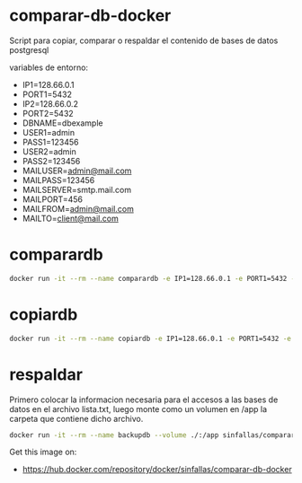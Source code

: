 # comparar-db-docker

Script para copiar, comparar o  respaldar el contenido de bases de datos postgresql


variables de entorno:

* IP1=128.66.0.1
* PORT1=5432
* IP2=128.66.0.2
* PORT2=5432
* DBNAME=dbexample
* USER1=admin
* PASS1=123456
* USER2=admin
* PASS2=123456
* MAILUSER=admin@mail.com
* MAILPASS=123456
* MAILSERVER=smtp.mail.com
* MAILPORT=456
* MAILFROM=admin@mail.com
* MAILTO=client@mail.com

# comparardb
```bash
docker run -it --rm --name comparardb -e IP1=128.66.0.1 -e PORT1=5432 -e IP2=128.66.0.2 -e PORT2=5432 -e DBNAME=dbexample -e USER1=admin -e PASS1=123456 -e USER2=admin -e PASS2=123456 sinfallas/comparar-db-docker:TAG comparardb
```

# copiardb
```bash
docker run -it --rm --name copiardb -e IP1=128.66.0.1 -e PORT1=5432 -e IP2=128.66.0.2 -e PORT2=5432 -e DBNAME=dbexample -e USER1=admin -e PASS1=123456 -e USER2=admin -e PASS2=123456 sinfallas/comparar-db-docker:TAG copiardb
```

# respaldar
Primero colocar la informacion necesaria para el accesos a las bases de datos en el archivo lista.txt, luego monte como un volumen en /app la carpeta que contiene dicho archivo.
```bash
docker run -it --rm --name backupdb --volume ./:/app sinfallas/comparar-db-docker:TAG backupdb
```

Get this image on:
* https://hub.docker.com/repository/docker/sinfallas/comparar-db-docker
